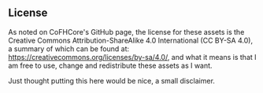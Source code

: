 ## License

As noted on CoFHCore's GitHub page, the license for these assets is the Creative
Commons Attribution-ShareAlike 4.0 International (CC BY-SA 4.0), a summary of
which can be found at: https://creativecommons.org/licenses/by-sa/4.0/, and what it
means is that I am free to use, change and redistribute these assets as I want.

Just thought putting this here would be nice, a small disclaimer.